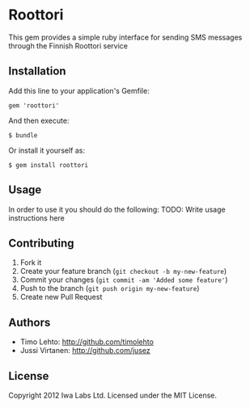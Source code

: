 # Roottori

This gem provides a simple ruby interface for sending SMS messages through the Finnish Roottori service

## Installation

Add this line to your application's Gemfile:

    gem 'roottori'

And then execute:

    $ bundle

Or install it yourself as:

    $ gem install roottori

## Usage

In order to use it you should do the following:
TODO: Write usage instructions here

## Contributing

1. Fork it
2. Create your feature branch (`git checkout -b my-new-feature`)
3. Commit your changes (`git commit -am 'Added some feature'`)
4. Push to the branch (`git push origin my-new-feature`)
5. Create new Pull Request

## Authors

* Timo Lehto: http://github.com/timolehto
* Jussi Virtanen: http://github.com/jusez


## License

Copyright 2012 Iwa Labs Ltd. Licensed under the MIT License.
